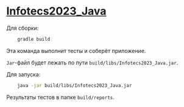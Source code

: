 # [Infotecs2023_Java](https://github.com/MoonSer/Infotecs2023_Java)

Для сборки:
```sh
    gradle build
```

Эта команда выполнит тесты и соберёт приложение. 

`Jar`-файл будет лежать по пути `build/libs/Infotecs2023_Java.jar`. 

Для запуска:
```sh
    java -jar build/libs/Infotecs2023_Java.jar
```

Результаты тестов в папке `build/reports`.